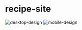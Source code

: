 # recipe-site
![desktop-design](https://github.com/user-attachments/assets/a169b580-cb5c-4e51-a49c-6a550f672031)
![mobile-design](https://github.com/user-attachments/assets/be8102f2-30bb-4975-bcc4-dd285ee44b23)

